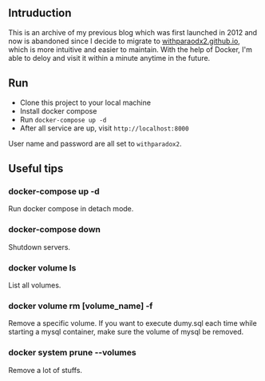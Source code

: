 ## Intruduction
This is an archive of my previous blog which was first launched in 2012 and now is abandoned since I decide to migrate to [withparaodx2.github.io](withparaodx2.github.io), which is more intuitive and easier to maintain. With the help of Docker, I'm  able to deloy and visit it within a minute anytime in the future.

## Run
- Clone this project to your local machine
- Install docker compose
- Run `docker-compose up -d`
- After all service are up, visit `http://localhost:8000`

User name and password are all set to `withparadox2`.

## Useful tips
### docker-compose up -d
Run docker compose in detach mode.

### docker-compose down
Shutdown servers.

### docker volume ls
List all volumes.

### docker volume rm [volume_name] -f
Remove a specific volume. If you want to execute dumy.sql each time while starting a mysql container, make sure the volume of mysql be removed.

### docker system prune --volumes
Remove a lot of stuffs.
